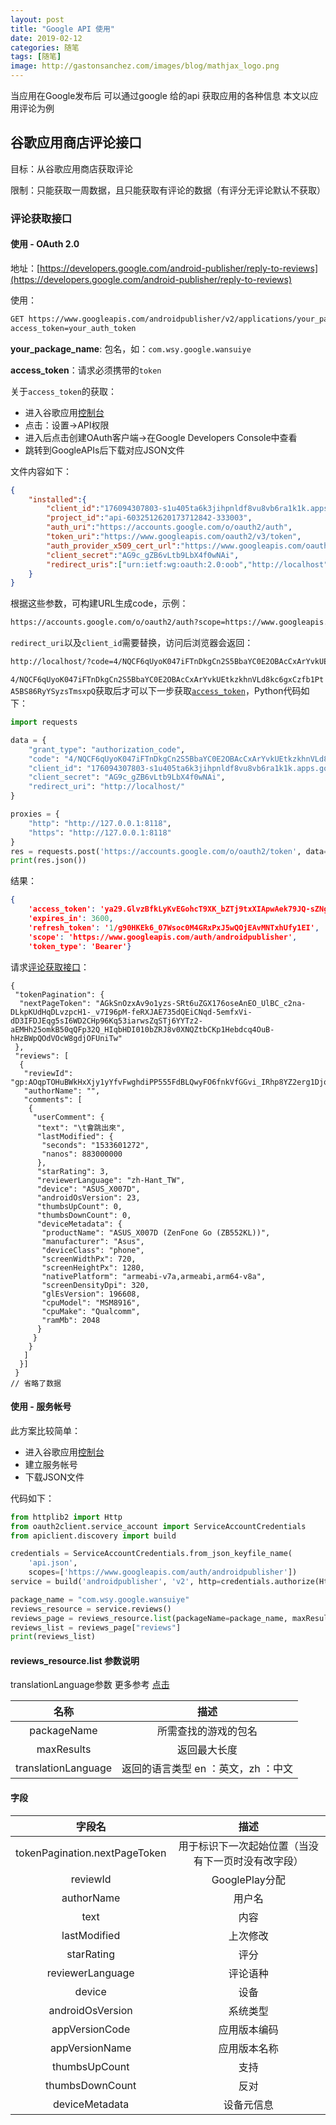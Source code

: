 ```yaml
---
layout: post
title: "Google API 使用"
date: 2019-02-12
categories: 随笔
tags: [随笔]
image: http://gastonsanchez.com/images/blog/mathjax_logo.png
---
```


当应用在Google发布后 可以通过google 给的api 获取应用的各种信息
本文以应用评论为例

<!-- more -->


<!-- @import "[TOC]" {cmd="toc" depthFrom=1 depthTo=6 orderedList=false} -->

<!-- code_chunk_output -->


## 谷歌应用商店评论接口

目标：从谷歌应用商店获取评论

限制：只能获取一周数据，且只能获取有评论的数据（有评分无评论默认不获取）

### 评论获取接口

#### 使用 - OAuth 2.0

地址：[https://developers.google.com/android-publisher/reply-to-reviews](https://developers.google.com/android-publisher/reply-to-reviews)

使用：

``` txt
GET https://www.googleapis.com/androidpublisher/v2/applications/your_package_name/reviews?
access_token=your_auth_token
```

**your_package_name**: 包名，如：`com.wsy.google.wansuiye`

**access_token**：请求必须携带的`token`

关于`access_token`的获取：

- 进入谷歌应用[控制台](https://play.google.com/apps/publish/?account=8049288854550016816#AppListPlace)
- 点击：设置->API权限
- 进入后点击创建OAuth客户端->在Google Developers Console中查看
- 跳转到GoogleAPIs后下载对应JSON文件

文件内容如下：

``` json
{
    "installed":{
        "client_id":"176094307803-s1u405ta6k3jihpnldf8vu8vb6ra1k1k.apps.googleusercontent.com",
        "project_id":"api-6032512620173712842-333003",
        "auth_uri":"https://accounts.google.com/o/oauth2/auth",
        "token_uri":"https://www.googleapis.com/oauth2/v3/token",
        "auth_provider_x509_cert_url":"https://www.googleapis.com/oauth2/v1/certs",
        "client_secret":"AG9c_gZB6vLtb9LbX4f0wNAi",
        "redirect_uris":["urn:ietf:wg:oauth:2.0:oob","http://localhost"]
    }
}
```

根据这些参数，可构建URL生成code，示例：

``` txt
https://accounts.google.com/o/oauth2/auth?scope=https://www.googleapis.com/auth/androidpublisher&response_type=code&access_type=offline&redirect_uri=http://localhost/&client_id=176094307803-s1u405ta6k3jihpnldf8vu8vb6ra1k1k.apps.googleusercontent.com
```

`redirect_uri`以及`client_id`需要替换，访问后浏览器会返回：

```txt
http://localhost/?code=4/NQCF6qUyoK047iFTnDkgCn2S5BbaYC0E2OBAcCxArYvkUEtkzkhnVLd8kc6gxCzfb1PtA5BS86RyYSyzsTmsxpQ#
```

`4/NQCF6qUyoK047iFTnDkgCn2S5BbaYC0E2OBAcCxArYvkUEtkzkhnVLd8kc6gxCzfb1PtA5BS86RyYSyzsTmsxpQ`获取后才可以下一步获取[`access_token`](https://developers.google.com/android-publisher/authorization)，Python代码如下：

``` python
import requests

data = {
    "grant_type": "authorization_code",
    "code": "4/NQCF6qUyoK047iFTnDkgCn2S5BbaYC0E2OBAcCxArYvkUEtkzkhnVLd8kc6gxCzfb1PtA5BS86RyYSyzsTmsxpQ",
    "client_id": "176094307803-s1u405ta6k3jihpnldf8vu8vb6ra1k1k.apps.googleusercontent.com",
    "client_secret": "AG9c_gZB6vLtb9LbX4f0wNAi",
    "redirect_uri": "http://localhost/"
}

proxies = {
    "http": "http://127.0.0.1:8118",
    "https": "http://127.0.0.1:8118"
}
res = requests.post('https://accounts.google.com/o/oauth2/token', data=data, proxies=proxies)
print(res.json())
```

结果：

``` json
{
    'access_token': 'ya29.GlvzBfkLyKvEGohcT9XK_bZTj9txXIApwAek79JQ-sZNgkLJmTnHzWDXZikVqML1I968sASgTSV36tdgvfqIbpfhMrQi9-VYm5pqhyt6G5dZ8BiUMnh5qHlAixEJ',
    'expires_in': 3600,
    'refresh_token': '1/g90HKEk6_07Wsoc0M4GRxPxJ5wQOjEAvMNTxhUfy1EI',
    'scope': 'https://www.googleapis.com/auth/androidpublisher',
    'token_type': 'Bearer'}
```

请求[评论获取接口](https://www.googleapis.com/androidpublisher/v2/applications/com.wsy.google.wansuiye/reviews?access_token=ya29.GlvzBfkLyKvEGohcT9XK_bZTj9txXIApwAek79JQ-sZNgkLJmTnHzWDXZikVqML1I968sASgTSV36tdgvfqIbpfhMrQi9-VYm5pqhyt6G5dZ8BiUMnh5qHlAixEJ)：

```
{
 "tokenPagination": {
  "nextPageToken": "AGkSnOzxAv9o1yzs-SRt6uZGX176oseAnEO_UlBC_c2na-DLkpKUdHqDLvzpcH1-_v7I96pM-feRXJAE735dQEiCNqd-5emfxVi-dD3IFDJEqg5sI6WD2CHp96Kq53iarwsZqSTj6YYTz2-aEMHh25omkB50qQFp32Q_HIqbHDI010bZRJ8v0XNQZtbCKp1Hebdcq4OuB-hHzBWpQOdVOcW8gdjOFUniTw"
 },
 "reviews": [
  {
   "reviewId": "gp:AOqpTOHuBWkHxXjy1yYfvFwghdiPP555FdBLQwyFO6fnkVfGGvi_IRhp8YZ2erg1DjqMUsKtyF2TnBWDJBHkFac",
   "authorName": "",
   "comments": [
    {
     "userComment": {
      "text": "\t會跳出來",
      "lastModified": {
       "seconds": "1533601272",
       "nanos": 883000000
      },
      "starRating": 3,
      "reviewerLanguage": "zh-Hant_TW",
      "device": "ASUS_X007D",
      "androidOsVersion": 23,
      "thumbsUpCount": 0,
      "thumbsDownCount": 0,
      "deviceMetadata": {
       "productName": "ASUS_X007D (ZenFone Go (ZB552KL))",
       "manufacturer": "Asus",
       "deviceClass": "phone",
       "screenWidthPx": 720,
       "screenHeightPx": 1280,
       "nativePlatform": "armeabi-v7a,armeabi,arm64-v8a",
       "screenDensityDpi": 320,
       "glEsVersion": 196608,
       "cpuModel": "MSM8916",
       "cpuMake": "Qualcomm",
       "ramMb": 2048
      }
     }
    }
   ]
  }]
 }
// 省略了数据
```

#### 使用 - 服务帐号

此方案比较简单：

- 进入谷歌应用[控制台](https://play.google.com/apps/publish/?account=8049288854550016816#AppListPlace)
- 建立服务帐号
- 下载JSON文件

代码如下：

```python
from httplib2 import Http
from oauth2client.service_account import ServiceAccountCredentials
from apiclient.discovery import build

credentials = ServiceAccountCredentials.from_json_keyfile_name(
    'api.json',
    scopes=['https://www.googleapis.com/auth/androidpublisher'])
service = build('androidpublisher', 'v2', http=credentials.authorize(Http()))

package_name = "com.wsy.google.wansuiye"
reviews_resource = service.reviews()
reviews_page = reviews_resource.list(packageName=package_name, maxResults=100).execute()
reviews_list = reviews_page["reviews"]
print(reviews_list)
```

#### reviews_resource.list 参数说明

translationLanguage参数 更多参考 [点击](http://www.lingoes.cn/zh/translator/langcode.htm)

|        名称         |                描述                 |
| :-----------------: | :---------------------------------: |
|     packageName     |        所需查找的游戏的包名         |
|     maxResults      |            返回最大长度             |
| translationLanguage | 返回的语言类型 en ：英文，zh ：中文 |




#### 字段

|            字段名             |                        描述                        |
| :---------------------------: | :------------------------------------------------: |
| tokenPagination.nextPageToken | 用于标识下一次起始位置（当没有下一页时没有改字段） |
|           reviewId            |                   GooglePlay分配                   |
|          authorName           |                       用户名                       |
|             text              |                        内容                        |
|         lastModified          |                      上次修改                      |
|          starRating           |                        评分                        |
|       reviewerLanguage        |                      评论语种                      |
|            device             |                        设备                        |
|       androidOsVersion        |                      系统类型                      |
|        appVersionCode         |                    应用版本编码                    |
|        appVersionName         |                    应用版本名称                    |
|         thumbsUpCount         |                        支持                        |
|        thumbsDownCount        |                        反对                        |
|        deviceMetadata         |                     设备元信息                     |



